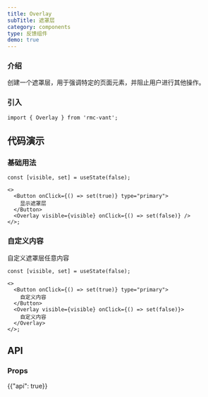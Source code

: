 ```yaml
---
title: Overlay
subTitle: 遮罩层
category: components
type: 反馈组件
demo: true
---
```


### 介绍

创建一个遮罩层，用于强调特定的页面元素，并阻止用户进行其他操作。

### 引入

```tsx
import { Overlay } from 'rmc-vant';
```

## 代码演示

### 基础用法

```tsx
const [visible, set] = useState(false);

<>
  <Button onClick={() => set(true)} type="primary">
    显示遮罩层
  </Button>
  <Overlay visible={visible} onClick={() => set(false)} />
</>;
```

### 自定义内容

自定义遮罩层任意内容

```tsx
const [visible, set] = useState(false);

<>
  <Button onClick={() => set(true)} type="primary">
    自定义内容
  </Button>
  <Overlay visible={visible} onClick={() => set(false)}>
    自定义内容
  </Overlay>
</>;
```

## API

### Props

{{"api": true}}

